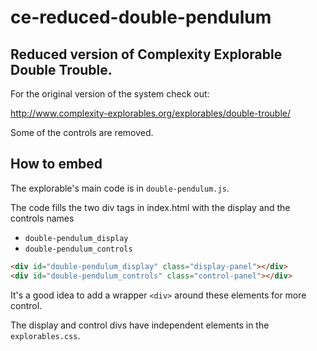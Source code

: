 # ce-reduced-double-pendulum

## Reduced version of Complexity Explorable **Double Trouble**.

For the original version of the system check out:

http://www.complexity-explorables.org/explorables/double-trouble/

Some of the controls are removed. 

## How to embed

The explorable's main code is in `double-pendulum.js`.

The code fills the two div tags in index.html with the display and the controls names

- `double-pendulum_display`
- `double-pendulum_controls`

```html
<div id="double-pendulum_display" class="display-panel"></div>
<div id="double-pendulum_controls" class="control-panel"></div>
```
It's a good idea to add a wrapper `<div>` around these elements for more control.

The display and control divs have independent elements in the `explorables.css`.


